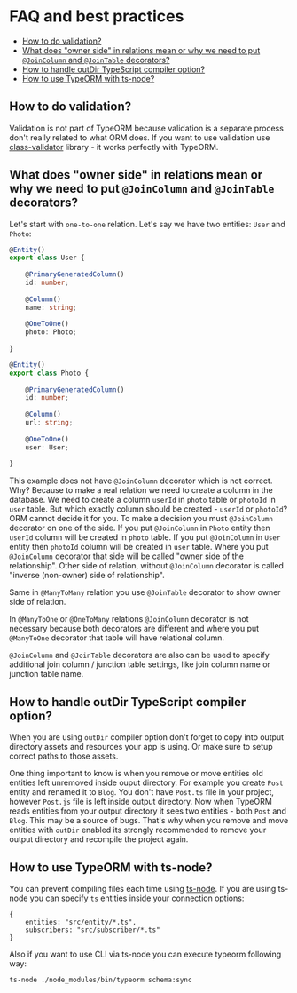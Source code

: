 # FAQ and best practices

* [How to do validation?](#how-to-do-validation)
* [What does "owner side" in relations mean or why we need to put `@JoinColumn` and `@JoinTable` decorators?](#what-does-owner-side-in-relations-mean-or-why-we-need-to-put-joincolumn-and-jointable-decorators)
* [How to handle outDir TypeScript compiler option?](#how-to-handle-outdir-typescript-compiler-option)
* [How to use TypeORM with ts-node?](#how-to-use-typeorm-with-ts-node)


## How to do validation?

Validation is not part of TypeORM because validation is a separate process
don't really related to what ORM does.
If you want to use validation use [class-validator](https://github.com/pleerock/class-validator) library - it works perfectly with TypeORM.

## What does "owner side" in relations mean or why we need to put `@JoinColumn` and `@JoinTable` decorators?

Let's start with `one-to-one` relation.
Let's say we have two entities: `User` and `Photo`:

```typescript
@Entity()
export class User {
    
    @PrimaryGeneratedColumn()
    id: number;
    
    @Column()
    name: string;
    
    @OneToOne()
    photo: Photo;
    
}
```

```typescript
@Entity()
export class Photo {
    
    @PrimaryGeneratedColumn()
    id: number;
    
    @Column()
    url: string;
    
    @OneToOne()
    user: User;
    
}
```

This example does not have `@JoinColumn` decorator which is not correct.
Why? Because to make a real relation we need to create a column in the database.
We need to create a column `userId` in `photo` table or `photoId` in `user` table.
But which exactly column should be created - `userId` or `photoId`?
ORM cannot decide it for you. 
To make a decision you must `@JoinColumn` decorator on one of the side.
If you put `@JoinColumn` in `Photo` entity then `userId` column will be created in `photo` table.
If you put `@JoinColumn` in `User` entity then `photoId` column will be created in `user` table.
Where you put `@JoinColumn` decorator that side will be called "owner side of the relationship".
Other side of relation, without `@JoinColumn` decorator is called "inverse (non-owner) side of relationship".

Same in `@ManyToMany` relation you use `@JoinTable` decorator to show owner side of relation.

In `@ManyToOne` or `@OneToMany` relations `@JoinColumn` decorator is not necessary because 
both decorators are different and where you put `@ManyToOne` decorator that table will have relational column. 

`@JoinColumn` and `@JoinTable` decorators are also can be used to specify additional
join column / junction table settings, like join column name or junction table name. 

## How to handle outDir TypeScript compiler option?

When you are using `outDir` compiler option don't forget to copy into output directory assets and resources your app is using.
Or make sure to setup correct paths to those assets.

One thing important to know is when you remove or move entities old entities left unremoved inside ouput directory.
For example you create `Post` entity and renamed it to `Blog`.
You don't have `Post.ts` file in your project, however `Post.js` file is left inside output directory.
Now when TypeORM reads entities from your output directory it sees two entities - both `Post` and `Blog`.
This may be  a source of bugs. 
That's why when you remove and move entities with `outDir` enabled its strongly recommended to remove your output directory and recompile the project again. 

## How to use TypeORM with ts-node?

You can prevent compiling files each time using [ts-node](https://github.com/TypeStrong/ts-node).
If you are using ts-node you can specify `ts` entities inside your connection options:

```
{
    entities: "src/entity/*.ts",
    subscribers: "src/subscriber/*.ts"
}
```

Also if you want to use CLI via ts-node you can execute typeorm following way:

```
ts-node ./node_modules/bin/typeorm schema:sync
```